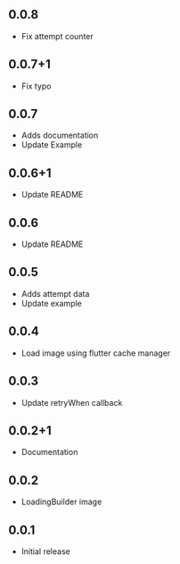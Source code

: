 ## 0.0.8
* Fix attempt counter

## 0.0.7+1
* Fix typo

## 0.0.7
* Adds documentation
* Update Example

## 0.0.6+1
* Update README

## 0.0.6
* Update README

## 0.0.5
* Adds attempt data
* Update example

## 0.0.4
* Load image using flutter cache manager

## 0.0.3
* Update retryWhen callback

## 0.0.2+1
* Documentation

## 0.0.2

* LoadingBuilder image

## 0.0.1

* Initial release
